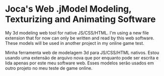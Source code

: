# Joca's Web .jModel Modeling, Texturizing and Animating Software

My 3d modeling web tool for native JS/CSS/HTML. I'm using a new file extension that for now can only be written and read by this web software. These models will be used in another project in my online game test.

Minha ferramenta web de modelagem 3d para JS/CSS/HTML nativos. Estou usando uma extensão de arquivo nova que por enquanto pode ser escrita e lida apenas por este meu software web. Esses modelos serão usados em outro projeto no meu teste de game online.